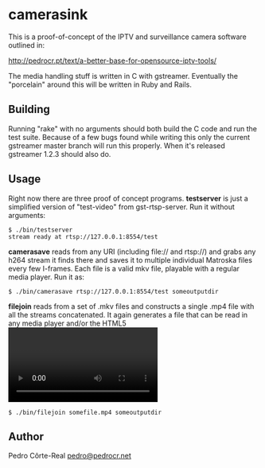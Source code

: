 # camerasink

This is a proof-of-concept of the IPTV and surveillance camera software outlined in:

http://pedrocr.pt/text/a-better-base-for-opensource-iptv-tools/

The media handling stuff is written in C with gstreamer. Eventually the "porcelain" around this will be written in Ruby and Rails.

## Building

Running "rake" with no arguments should both build the C code and run the test suite. Because of a few bugs found while writing this only the current gstreamer master branch will run this properly. When it's released gstreamer 1.2.3 should also do.

## Usage

Right now there are three proof of concept programs. **testserver** is just a simplified version of "test-video" from gst-rtsp-server. Run it without arguments:

    $ ./bin/testserver 
    stream ready at rtsp://127.0.0.1:8554/test

**camerasave** reads from any URI (including file:// and rtsp://) and grabs any h264 stream it finds there and saves it to multiple individual Matroska files every few I-frames. Each file is a valid mkv file, playable with a regular media player. Run it as:

    $ ./bin/camerasave rtsp://127.0.0.1:8554/test someoutputdir

**filejoin** reads from a set of .mkv files and constructs a single .mp4 file with all the streams concatenated. It again generates a file that can be read in any media player and/or the HTML5 <video> tag. Run it as:

    $ ./bin/filejoin somefile.mp4 someoutputdir

## Author

Pedro Côrte-Real <pedro@pedrocr.net>
    
